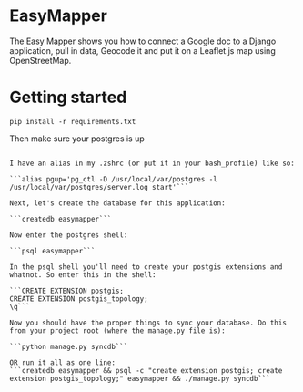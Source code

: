 EasyMapper
==========

The Easy Mapper shows you how to connect a Google doc to a Django application, pull in data, Geocode it and put it on a Leaflet.js map using OpenStreetMap.

# Getting started

```pip install -r requirements.txt```

Then make sure your postgres is up

```pgup

I have an alias in my .zshrc (or put it in your bash_profile) like so:

```alias pgup='pg_ctl -D /usr/local/var/postgres -l /usr/local/var/postgres/server.log start'```

Next, let's create the database for this application:

```createdb easymapper```

Now enter the postgres shell:

```psql easymapper```

In the psql shell you'll need to create your postgis extensions and whatnot. So enter this in the shell:

```CREATE EXTENSION postgis;
CREATE EXTENSION postgis_topology;
\q```

Now you should have the proper things to sync your database. Do this from your project root (where the manage.py file is):

```python manage.py syncdb```

OR run it all as one line:
```createdb easymapper && psql -c "create extension postgis; create extension postgis_topology;" easymapper && ./manage.py syncdb```


